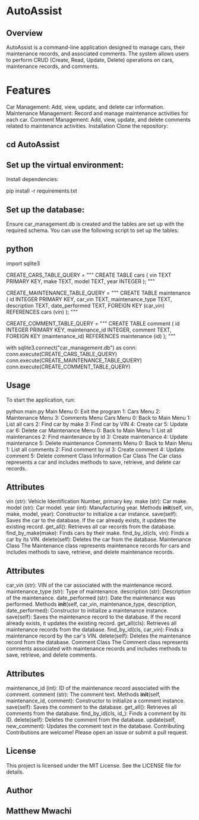 
# AutoAssist
## Overview
AutoAssist is a command-line application designed to manage cars, their maintenance records, and associated comments. The system allows users to perform CRUD (Create, Read, Update, Delete) operations on cars, maintenance records, and comments.

# Features
Car Management: Add, view, update, and delete car information.
Maintenance Management: Record and manage maintenance activities for each car.
Comment Management: Add, view, update, and delete comments related to maintenance activities.
Installation
Clone the repository:


## cd AutoAssist
## Set up the virtual environment:

Install dependencies:


pip install -r requirements.txt
## Set up the database:
Ensure car_management.db is created and the tables are set up with the required schema. You can use the following script to set up the tables:

## python

import sqlite3

CREATE_CARS_TABLE_QUERY = """
CREATE TABLE cars (
    vin TEXT PRIMARY KEY,
    make TEXT,
    model TEXT,
    year INTEGER
);
"""

CREATE_MAINTENANCE_TABLE_QUERY = """
CREATE TABLE maintenance (
    id INTEGER PRIMARY KEY,
    car_vin TEXT,
    maintenance_type TEXT,
    description TEXT,
    date_performed TEXT,
    FOREIGN KEY (car_vin) REFERENCES cars (vin)
);
"""

CREATE_COMMENT_TABLE_QUERY = """
CREATE TABLE comment (
    id INTEGER PRIMARY KEY,
    maintenance_id INTEGER,
    comment TEXT,
    FOREIGN KEY (maintenance_id) REFERENCES maintenance (id)
);
"""

with sqlite3.connect("car_management.db") as conn:
    conn.execute(CREATE_CARS_TABLE_QUERY)
    conn.execute(CREATE_MAINTENANCE_TABLE_QUERY)
    conn.execute(CREATE_COMMENT_TABLE_QUERY)

## Usage
To start the application, run:


python main.py
Main Menu
0: Exit the program
1: Cars Menu
2: Maintenance Menu
3: Comments Menu
Cars Menu
0: Back to Main Menu
1: List all cars
2: Find car by make
3: Find car by VIN
4: Create car
5: Update car
6: Delete car
Maintenance Menu
0: Back to Main Menu
1: List all maintenances
2: Find maintenance by id
3: Create maintenance
4: Update maintenance
5: Delete maintenance
Comments Menu
0: Back to Main Menu
1: List all comments
2: Find comment by id
3: Create comment
4: Update comment
5: Delete comment
Class Information
Car Class
The Car class represents a car and includes methods to save, retrieve, and delete car records.

## Attributes
vin (str): Vehicle Identification Number, primary key.
make (str): Car make.
model (str): Car model.
year (int): Manufacturing year.
Methods
__init__(self, vin, make, model, year): Constructor to initialize a car instance.
save(self): Saves the car to the database. If the car already exists, it updates the existing record.
get_all(): Retrieves all car records from the database.
find_by_make(make): Finds cars by their make.
find_by_id(cls, vin): Finds a car by its VIN.
delete(self): Deletes the car from the database.
Maintenance Class
The Maintenance class represents maintenance records for cars and includes methods to save, retrieve, and delete maintenance records.

## Attributes
car_vin (str): VIN of the car associated with the maintenance record.
maintenance_type (str): Type of maintenance.
description (str): Description of the maintenance.
date_performed (str): Date the maintenance was performed.
Methods
__init__(self, car_vin, maintenance_type, description, date_performed): Constructor to initialize a maintenance instance.
save(self): Saves the maintenance record to the database. If the record already exists, it updates the existing record.
get_all(cls): Retrieves all maintenance records from the database.
find_by_id(cls, car_vin): Finds a maintenance record by the car's VIN.
delete(self): Deletes the maintenance record from the database.
Comment Class
The Comment class represents comments associated with maintenance records and includes methods to save, retrieve, and delete comments.

## Attributes
maintenance_id (int): ID of the maintenance record associated with the comment.
comment (str): The comment text.
Methods
__init__(self, maintenance_id, comment): Constructor to initialize a comment instance.
save(self): Saves the comment to the database.
get_all(): Retrieves all comments from the database.
find_by_id(cls, id_): Finds a comment by its ID.
delete(self): Deletes the comment from the database.
update(self, new_comment): Updates the comment text in the database.
Contributing
Contributions are welcome! Please open an issue or submit a pull request.

## License
This project is licensed under the MIT License. See the LICENSE file for details.

## Author
## Matthew Mwachi


